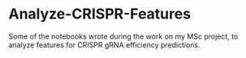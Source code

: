# Analyze-CRISPR-Features
Some of the notebooks wrote during the work on my MSc project, to analyze features for CRISPR gRNA efficiency predictions.
